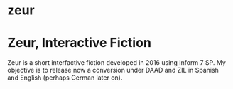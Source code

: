 # zeur
Zeur, Interactive Fiction
================================

Zeur is a short interfactive fiction developed in 2016 using Inform 7 SP. My objective is to release now a conversion under DAAD and ZIL in Spanish and English (perhaps German later on). 
